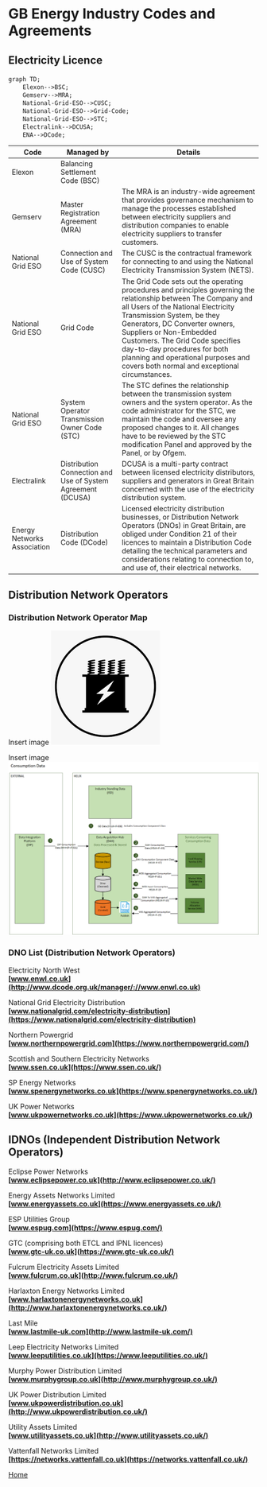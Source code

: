 # GB Energy Industry Codes and Agreements

## Electricity Licence

```mermaid
graph TD;
	Elexon-->BSC;
	Gemserv-->MRA;
	National-Grid-ESO-->CUSC;
	National-Grid-ESO-->Grid-Code;
	National-Grid-ESO-->STC;
	Electralink-->DCUSA;
	ENA-->DCode;
```

|Code|Managed by|Details|
|-|-|-|
|Elexon|Balancing Settlement Code (BSC)|
|Gemserv|Master Registration Agreement (MRA)|The MRA is an industry-wide agreement that provides governance mechanism to manage the processes established between electricity suppliers and distribution companies to enable electricity suppliers to transfer customers.
|National Grid ESO|Connection and Use of System Code (CUSC)|The CUSC is the contractual framework for connecting to and using the National Electricity Transmission System (NETS).
|National Grid ESO|Grid Code|The Grid Code sets out the operating procedures and principles governing the relationship between The Company and all Users of the National Electricity Transmission System, be they Generators, DC Converter owners, Suppliers or Non-Embedded Customers. The Grid Code specifies day-to-day procedures for both planning and operational purposes and covers both normal and exceptional circumstances.
|National Grid ESO|System Operator Transmission Owner Code (STC)|The STC defines the relationship between the transmission system owners and the system operator. As the code administrator for the STC, we maintain the code and oversee any proposed changes to it. All changes have to be reviewed by the STC modification Panel and approved by the Panel, or by Ofgem.
|Electralink|Distribution Connection and Use of System Agreement (DCUSA)|DCUSA is a multi-party contract between licensed electricity distributors, suppliers and generators in Great Britain concerned with the use of the electricity distribution system.
|Energy Networks Association|Distribution Code (DCode)|Licensed electricity distribution businesses, or Distribution Network Operators (DNOs) in Great Britain, are obliged under Condition 21 of their licences to maintain a Distribution Code detailing the technical parameters and considerations relating to connection to, and use of, their electrical networks.


## Distribution Network Operators
### Distribution Network Operator Map

Insert image
![DNO Diagram](/images/download.png "DNO Map")

Insert image
![alt text for screen readers](Helix_Consumption_Data.png "Text to show on mouseover")

### DNO List (Distribution Network Operators)
Electricity North West  
[](https://www.enwl.co.uk/)**[www.enwl.co.uk](http://www.dcode.org.uk/manager/://www.enwl.co.uk)**

National Grid Electricity Distribution  
**[www.nationalgrid.com/electricity-distribution](https://www.nationalgrid.com/electricity-distribution)**

Northern Powergrid  
[](http://www.northernpowergrid.com/)**[www.northernpowergrid.com](https://www.northernpowergrid.com/)**  

Scottish and Southern Electricity Networks  
[](http://www.ssepd.co.uk/)**[www.ssen.co.uk](https://www.ssen.co.uk/)**  

SP Energy Networks  
[](http://www.spenergynetworks.co.uk/)**[www.spenergynetworks.co.uk](https://www.spenergynetworks.co.uk/)**  

UK Power Networks  
[](http://www.ukpowernetworks.co.uk/)**[www.ukpowernetworks.co.uk](https://www.ukpowernetworks.co.uk/)**

## IDNOs (Independent Distribution Network Operators)

Eclipse Power Networks  
[](http://www.eclipsepower.co.uk/)[](http://www.dcode.org.uk/manager/://www.eclipsepower.co.uk)__[](http://www.dcode.org.uk/manager/://www.eclipsepower.co.uk)**[www.eclipsepower.co.uk](http://www.eclipsepower.co.uk/)**__

Energy Assets Networks Limited  
[](http://www.dcode.org.uk/manager/://www.energyassets.co.uk)**[www.energyassets.co.uk](https://www.energyassets.co.uk/)**  

ESP Utilities Group  
[](http://www.espug.com/)**[www.espug.com](https://www.espug.com/)**  

GTC (comprising both ETCL and IPNL licences)  
**[www.gtc-uk.co.uk](https://www.gtc-uk.co.uk/)**

Fulcrum Electricity Assets Limited  
**[www.fulcrum.co.uk](http://www.fulcrum.co.uk/)**

Harlaxton Energy Networks Limited
**[www.harlaxtonenergynetworks.co.uk](http://www.harlaxtonenergynetworks.co.uk/)**  

Last Mile  
**[www.lastmile-uk.com](http://www.lastmile-uk.com/)**

Leep Electricity Networks Limited  
**[www.leeputilities.co.uk](https://www.leeputilities.co.uk/)**  

Murphy Power Distribution Limited  
[](http://www.dcode.org.uk/manager/://www.murphygroup.co.uk)**[www.murphygroup.co.uk](http://www.murphygroup.co.uk/)**  

UK Power Distribution Limited  
[](http://www.ukpowerdistribution.co.uk/)**[www.ukpowerdistribution.co.uk](http://www.ukpowerdistribution.co.uk/)**  

Utility Assets Limited  
**[www.utilityassets.co.uk](http://www.utilityassets.co.uk/)**  

Vattenfall Networks Limited  
**[https://networks.vattenfall.co.uk](https://networks.vattenfall.co.uk/)**


[Home](index.md)



